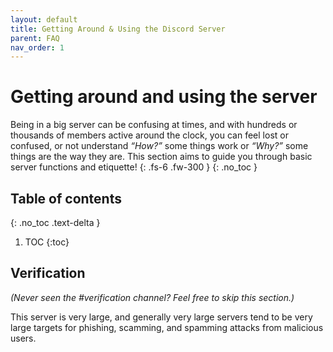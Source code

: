 ```yaml
---
layout: default
title: Getting Around & Using the Discord Server
parent: FAQ
nav_order: 1
---
```

# Getting around and using the server
Being in a big server can be confusing at times, and with hundreds or thousands of members active around the clock, you can feel lost or confused, or not understand *“How?”* some things work or *“Why?”* some things are the way they are. This section aims to guide you through basic server functions and etiquette!
{: .fs-6 .fw-300 }
{: .no_toc }

## Table of contents
{: .no_toc .text-delta }

1. TOC
{:toc}

## Verification
*(Never seen the #verification channel? Feel free to skip this section.)*

This server is very large, and generally very large servers tend to be very large targets for phishing, scamming, and spamming attacks from malicious users.